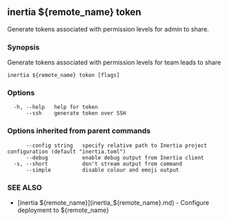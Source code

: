 ## inertia ${remote_name} token

Generate tokens associated with permission levels for admin to share.

### Synopsis

Generate tokens associated with permission levels for team leads to share

```
inertia ${remote_name} token [flags]
```

### Options

```
  -h, --help   help for token
      --ssh    generate token over SSH
```

### Options inherited from parent commands

```
      --config string   specify relative path to Inertia project configuration (default "inertia.toml")
      --debug           enable debug output from Inertia client
  -s, --short           don't stream output from command
      --simple          disable colour and emoji output
```

### SEE ALSO

* [inertia ${remote_name}](inertia_${remote_name}.md)	 - Configure deployment to ${remote_name}


